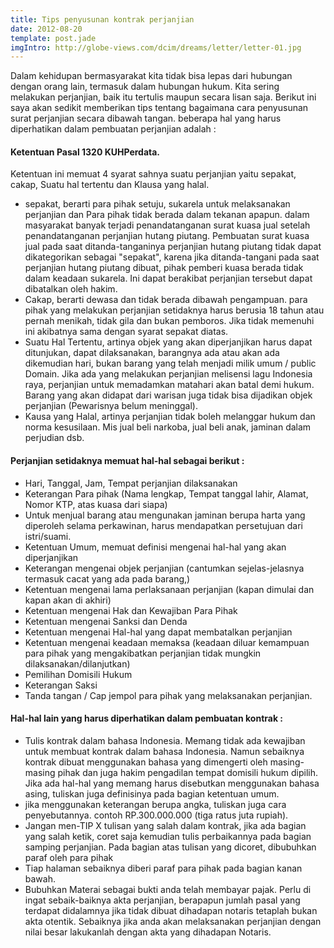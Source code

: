 ```yaml
---
title: Tips penyusunan kontrak perjanjian
date: 2012-08-20
template: post.jade
imgIntro: http://globe-views.com/dcim/dreams/letter/letter-01.jpg
---
```


Dalam kehidupan bermasyarakat kita tidak bisa lepas dari hubungan dengan orang lain, termasuk dalam hubungan hukum. Kita sering melakukan perjanjian, baik itu tertulis maupun secara lisan saja. Berikut ini saya akan sedikit memberikan tips tentang bagaimana cara penyusunan surat perjanjian secara dibawah tangan.
beberapa hal yang harus diperhatikan dalam pembuatan perjanjian adalah :
#### Ketentuan Pasal 1320 KUHPerdata. 
Ketentuan ini memuat 4 syarat sahnya suatu perjanjian yaitu sepakat, cakap, Suatu hal tertentu dan Klausa yang halal.
- sepakat, berarti para pihak setuju, sukarela untuk melaksanakan perjanjian dan Para pihak tidak berada dalam tekanan apapun. dalam masyarakat banyak terjadi penandatanganan surat kuasa jual setelah penandatanganan perjanjian hutang piutang. Pembuatan surat kuasa jual pada saat ditanda-tanganinya perjanjian hutang piutang tidak dapat dikategorikan sebagai "sepakat", karena jika ditanda-tangani pada saat perjanjian hutang piutang dibuat, pihak pemberi kuasa berada tidak dalam keadaan sukarela. Ini dapat berakibat perjanjian tersebut dapat dibatalkan oleh hakim. 
- Cakap, berarti dewasa dan tidak berada dibawah pengampuan. para pihak yang melakukan perjanjian setidaknya harus berusia 18 tahun atau pernah menikah, tidak gila dan bukan pemboros. Jika tidak memenuhi ini akibatnya sama dengan syarat sepakat diatas.
- Suatu Hal Tertentu, artinya objek yang akan diperjanjikan harus dapat ditunjukan, dapat dilaksanakan, barangnya ada atau akan ada dikemudian hari, bukan barang yang telah menjadi milik umum / public Domain. Jika ada yang melakukan perjanjian melisensi lagu Indonesia raya, perjanjian untuk memadamkan matahari akan batal demi hukum. Barang yang akan didapat dari warisan juga tidak bisa dijadikan objek perjanjian (Pewarisnya belum meninggal). 
- Kausa yang Halal, artinya perjanjian tidak boleh melanggar hukum dan norma kesusilaan. Mis jual beli narkoba, jual beli anak, jaminan dalam perjudian dsb.
#### Perjanjian setidaknya memuat hal-hal sebagai berikut :
- Hari, Tanggal, Jam, Tempat perjanjian dilaksanakan
- Keterangan Para pihak (Nama lengkap, Tempat tanggal lahir, Alamat, Nomor KTP, atas kuasa dari siapa)
- Untuk menjual barang atau mengunakan jaminan berupa harta yang diperoleh selama perkawinan, harus mendapatkan persetujuan dari istri/suami.
- Ketentuan Umum, memuat definisi mengenai hal-hal yang akan diperjanjikan
- Keterangan mengenai objek perjanjian (cantumkan sejelas-jelasnya termasuk cacat yang ada pada barang,)
- Ketentuan mengenai lama perlaksanaan perjanjian (kapan dimulai dan kapan akan di akhiri)
- Ketentuan mengenai Hak dan Kewajiban Para Pihak 
- Ketentuan mengenai Sanksi dan Denda
- Ketentuan mengenai Hal-hal yang dapat membatalkan perjanjian
- Ketentuan mengenai keadaan memaksa (keadaan diluar kemampuan para pihak yang mengakibatkan perjanjian tidak mungkin dilaksanakan/dilanjutkan)
- Pemilihan Domisili Hukum
- Keterangan Saksi
- Tanda tangan / Cap jempol para pihak yang melaksanakan perjanjian.
#### Hal-hal lain yang harus diperhatikan dalam pembuatan kontrak :
- Tulis kontrak dalam bahasa Indonesia. Memang tidak ada kewajiban untuk membuat kontrak dalam bahasa Indonesia. Namun sebaiknya kontrak dibuat menggunakan bahasa yang dimengerti oleh masing-masing pihak dan juga hakim pengadilan tempat domisili hukum dipilih. Jika ada hal-hal yang memang harus disebutkan menggunakan bahasa asing, tuliskan juga definisinya pada bagian ketentuan umum.
- jika menggunakan keterangan berupa angka, tuliskan juga cara penyebutannya. contoh RP.300.000.000 (tiga ratus juta rupiah).
- Jangan men-TIP X tulisan yang salah dalam kontrak, jika ada bagian yang salah ketik, coret saja kemudian tulis perbaikannya pada bagian samping perjanjian. Pada bagian atas tulisan yang dicoret, dibubuhkan paraf oleh para pihak
- Tiap halaman sebaiknya diberi paraf para pihak pada bagian kanan bawah.
- Bubuhkan Materai sebagai bukti anda telah membayar pajak.
Perlu di ingat sebaik-baiknya akta perjanjian, berapapun jumlah pasal yang terdapat didalamnya jika tidak dibuat dihadapan notaris tetaplah bukan akta otentik. Sebaiknya jika anda akan melaksanakan perjanjian dengan nilai besar lakukanlah dengan akta yang dihadapan Notaris.